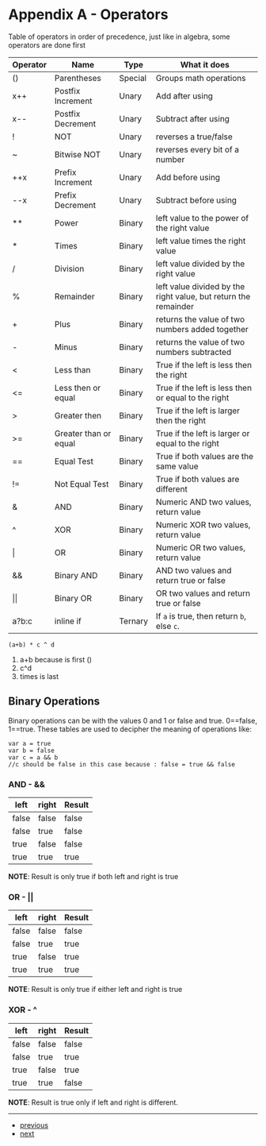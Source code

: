 # Appendix A - Operators

Table of operators in order of precedence, just like in algebra, some operators are done first

| Operator | Name | Type | What it does |
| -------- | ---- | ---- | ------------ |
| ()    | Parentheses | Special | Groups math operations
| x++   | Postfix Increment | Unary | Add after using
| x--   | Postfix Decrement | Unary | Subtract after using
| !     | NOT | Unary | reverses a true/false
| ~     | Bitwise NOT | Unary | reverses every bit of a number
| ++x   | Prefix Increment | Unary | Add before using
| --x   | Prefix Decrement | Unary | Subtract before using
| **    | Power | Binary | left value to the power of the right value
| *     | Times | Binary | left value times the right value
| /     | Division | Binary | left value divided by the right value
| %     | Remainder | Binary | left value divided by the right value, but return the remainder
| +     | Plus | Binary | returns the value of two numbers added together
| -     | Minus | Binary | returns the value of two numbers subtracted
| <     | Less than | Binary | True if the left is less then the right
| <=    | Less then or equal | Binary | True if the left is less then or equal to the right
| >     | Greater then | Binary | True if the left is larger then the right
| >=    | Greater than or equal | Binary | True if the left is larger or equal to the right
| ==    | Equal Test | Binary | True if both values are the same value
| !=    | Not Equal Test | Binary | True if both values are different
| &     | AND | Binary | Numeric AND two values, return value
| ^     | XOR | Binary | Numeric XOR two values, return value
| \|    | OR | Binary | Numeric OR two values, return value
| &&    | Binary AND | Binary | AND two values and return true or false
| \|\|  | Binary OR | Binary | OR two values and return true or false
| a?b:c | inline if | Ternary | If `a` is true, then return `b`, else `c`.

    (a+b) * c ^ d

1. a+b because is first ()
2. c^d
3. times is last

## Binary Operations

Binary operations can be with the values 0 and 1 or false and true. 0==false, 1==true. These tables are used to decipher the meaning of operations like:

    var a = true
    var b = false
    var c = a && b
    //c should be false in this case because : false = true && false

### AND - &&

| left  | right | Result |
| ----- | ----- | ------ |
| false | false | false  |
| false | true  | false  |
| true  | false | false  |
| true  | true  | true   |

**NOTE**: Result is only true if both left and right is true

### OR - ||

| left  | right | Result |
| ----- | ----- | ------ |
| false | false | false  |
| false | true  | true   |
| true  | false | true   |
| true  | true  | true   |

**NOTE**: Result is only true if either left and right is true

### XOR - ^

| left  | right | Result |
| ----- | ----- | ------ |
| false | false | false  |
| false | true  | true   |
| true  | false | true   |
| true  | true  | false  |

**NOTE**: Result is true only if left and right is different.

---
* [previous]()
* [next](b-binary.md)
